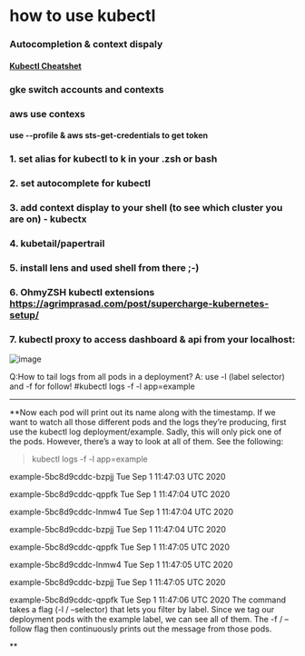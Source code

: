 # how to use kubectl 

### Autocompletion & context dispaly
#### [Kubectl Cheatshet](https://kubernetes.io/ru/docs/reference/kubectl/cheatsheet/)

### gke switch accounts and contexts

### aws use contexs
#### use --profile & aws sts-get-credentials to get token

### 1. set alias for kubectl to k in your .zsh or bash
### 2. set autocomplete for kubectl
### 3. add context display to your shell (to see which cluster you are on) - kubectx
### 4. kubetail/papertrail
### 5. install lens and used shell from there ;-)
### 6. OhmyZSH kubectl extensions https://agrimprasad.com/post/supercharge-kubernetes-setup/
### 7. kubectl proxy to access dashboard & api from your localhost:
![image](https://user-images.githubusercontent.com/17558124/183903966-b01e5d77-f91f-4a1f-91d8-68da762af35b.png)



Q:How to tail logs from all pods in a deployment?
A: use -l (label selector)  and -f for follow!
#kubectl logs -f -l app=example
****
**Now each pod will print out its name along with the timestamp. If we want to watch all those different pods and the logs they’re producing, first use the kubectl log deployment/example. Sadly, this will only pick one of the pods. However, there’s a way to look at all of them. See the following:

> kubectl logs -f -l app=example

example-5bc8d9cddc-bzpjj Tue Sep 1 11:47:03 UTC 2020

example-5bc8d9cddc-qppfk Tue Sep 1 11:47:04 UTC 2020

example-5bc8d9cddc-lnmw4 Tue Sep 1 11:47:04 UTC 2020

example-5bc8d9cddc-bzpjj Tue Sep 1 11:47:04 UTC 2020

example-5bc8d9cddc-qppfk Tue Sep 1 11:47:05 UTC 2020

example-5bc8d9cddc-lnmw4 Tue Sep 1 11:47:05 UTC 2020

example-5bc8d9cddc-bzpjj Tue Sep 1 11:47:05 UTC 2020

example-5bc8d9cddc-qppfk Tue Sep 1 11:47:06 UTC 2020
The command takes a flag (-l / –selector) that lets you filter by label. Since we tag our deployment pods with the example label, we can see all of them. The -f / –follow flag then continuously prints out the message from those pods.

**

